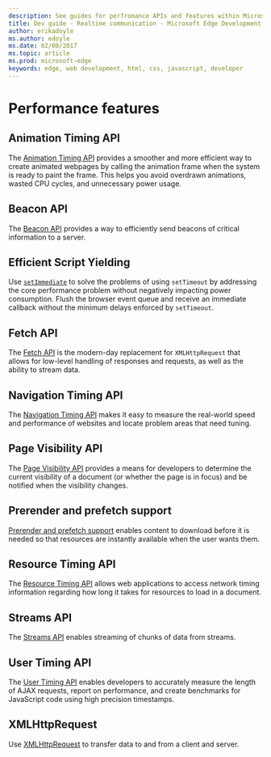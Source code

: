 ---description: See guides for perfromance APIs and features within Microsoft Edge like the Animation Timing API.
title: Dev guide - Realtime communication - Microsoft Edge Development
author: erikadoyle
ms.author: edoyle
ms.date: 02/08/2017
ms.topic: article
ms.prod: microsoft-edge
keywords: edge, web development, html, css, javascript, developer
---# Performance features## Animation Timing APIThe [Animation Timing API](./performance/animation-Timing-API.md) provides a smoother and more efficient way to create animated webpages by calling the animation frame when the system is ready to paint the frame. This helps you avoid overdrawn animations, wasted CPU cycles, and unnecessary power usage.## Beacon APIThe [Beacon API](./performance/beacon-API.md) provides a way to efficiently send beacons of critical information to a server.## Efficient Script YieldingUse [`setImmediate`](./performance/efficient-script-yielding.md) to solve the problems of using `setTimeout` by addressing the core performance problem without negatively impacting power consumption. Flush the browser event queue and receive an immediate callback without the minimum delays enforced by `setTimeout`.## Fetch APIThe [Fetch API](./performance/fetch-API.md) is the modern-day replacement for `XMLHttpRequest` that allows for low-level handling of responses and requests, as well as the ability to stream data.## Navigation Timing APIThe [Navigation Timing API](./performance/navigation-Timing-API.md) makes it easy to measure the real-world speed and performance of websites and locate problem areas that need tuning.## Page Visibility APIThe [Page Visibility API](./performance/page-Visibility-API.md) provides a means for developers to determine the current visibility of a document (or whether the page is in focus) and be notified when the visibility changes.## Prerender and prefetch support[Prerender and prefetch support](./performance/prerender-and-prefetch-support.md) enables content to download before it is needed so that resources are instantly available when the user wants them.## Resource Timing APIThe [Resource Timing API](./performance/resource-Timing-API.md) allows web applications to access network timing information regarding how long it takes for resources to load in a document.## Streams APIThe [Streams API](./performance/streams-API.md) enables streaming of chunks of data from streams.## User Timing APIThe [User Timing API](./performance/user-Timing-API.md) enables developers to accurately measure the length of AJAX requests, report on performance, and create benchmarks for JavaScript code using high precision timestamps.## XMLHttpRequestUse [XMLHttpRequest](./performance/XMLHttpRequest.md) to transfer data to and from a client and server.